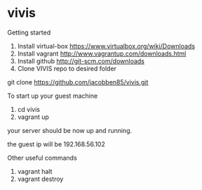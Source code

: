 vivis
=====

Getting started

1. Install virtual-box https://www.virtualbox.org/wiki/Downloads
2. Install vagrant http://www.vagrantup.com/downloads.html
3. Install github http://git-scm.com/downloads
4. Clone VIVIS repo to desired folder 

git clone https://github.com/jacobben85/vivis.git

To start up your guest machine
1. cd vivis
2. vagrant up

your server should be now up and running.

the guest ip will be 192.168.56.102

Other useful commands
1. vagrant halt
2. vagrant destroy

